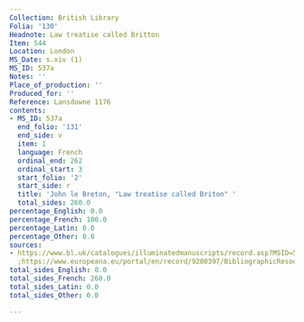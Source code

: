 ```yaml
---
Collection: British Library
Folia: '130'
Headnote: Law treatise called Britton
Item: 544
Location: London
MS_Date: s.xiv (1)
MS_ID: 537a
Notes: ''
Place_of_production: ''
Produced_for: ''
Reference: Lansdowne 1176
contents:
- MS_ID: 537a
  end_folio: '131'
  end_side: v
  item: 1
  language: French
  ordinal_end: 262
  ordinal_start: 3
  start_folio: '2'
  start_side: r
  title: 'John le Breton, "Law treatise called Briton" '
  total_sides: 260.0
percentage_English: 0.0
percentage_French: 100.0
percentage_Latin: 0.0
percentage_Other: 0.0
sources:
- https://www.bl.uk/catalogues/illuminatedmanuscripts/record.asp?MSID=5234&CollID=15&NStart=1176
  ;https://www.europeana.eu/portal/en/record/9200397/BibliographicResource_3000126279836.html
total_sides_English: 0.0
total_sides_French: 260.0
total_sides_Latin: 0.0
total_sides_Other: 0.0

---
```

